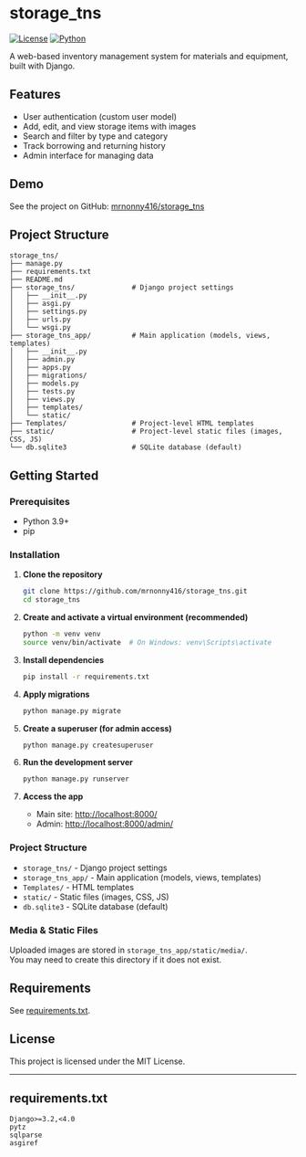 # storage_tns

[![License](https://img.shields.io/badge/license-MIT-blue.svg)](LICENSE)
[![Python](https://img.shields.io/badge/python-3.9%2B-blue.svg)](https://www.python.org/downloads/)

A web-based inventory management system for materials and equipment, built with Django.

## Features

-   User authentication (custom user model)
-   Add, edit, and view storage items with images
-   Search and filter by type and category
-   Track borrowing and returning history
-   Admin interface for managing data

## Demo

See the project on GitHub: [mrnonny416/storage_tns](https://github.com/mrnonny416/storage_tns)

## Project Structure

```
storage_tns/
├── manage.py
├── requirements.txt
├── README.md
├── storage_tns/              # Django project settings
│   ├── __init__.py
│   ├── asgi.py
│   ├── settings.py
│   ├── urls.py
│   └── wsgi.py
├── storage_tns_app/          # Main application (models, views, templates)
│   ├── __init__.py
│   ├── admin.py
│   ├── apps.py
│   ├── migrations/
│   ├── models.py
│   ├── tests.py
│   ├── views.py
│   ├── templates/
│   └── static/
├── Templates/                # Project-level HTML templates
├── static/                   # Project-level static files (images, CSS, JS)
└── db.sqlite3                # SQLite database (default)
```
## Getting Started

### Prerequisites

-   Python 3.9+
-   pip

### Installation

1. **Clone the repository**

    ```sh
    git clone https://github.com/mrnonny416/storage_tns.git
    cd storage_tns
    ```

2. **Create and activate a virtual environment (recommended)**

    ```sh
    python -m venv venv
    source venv/bin/activate  # On Windows: venv\Scripts\activate
    ```

3. **Install dependencies**

    ```sh
    pip install -r requirements.txt
    ```

4. **Apply migrations**

    ```sh
    python manage.py migrate
    ```

5. **Create a superuser (for admin access)**

    ```sh
    python manage.py createsuperuser
    ```

6. **Run the development server**

    ```sh
    python manage.py runserver
    ```

7. **Access the app**
    - Main site: [http://localhost:8000/](http://localhost:8000/)
    - Admin: [http://localhost:8000/admin/](http://localhost:8000/admin/)

### Project Structure

-   `storage_tns/` - Django project settings
-   `storage_tns_app/` - Main application (models, views, templates)
-   `Templates/` - HTML templates
-   `static/` - Static files (images, CSS, JS)
-   `db.sqlite3` - SQLite database (default)

### Media & Static Files

Uploaded images are stored in `storage_tns_app/static/media/`.  
You may need to create this directory if it does not exist.

## Requirements

See [requirements.txt](requirements.txt).

## License

This project is licensed under the MIT License.

---

## requirements.txt

```text
Django>=3.2,<4.0
pytz
sqlparse
asgiref
```
